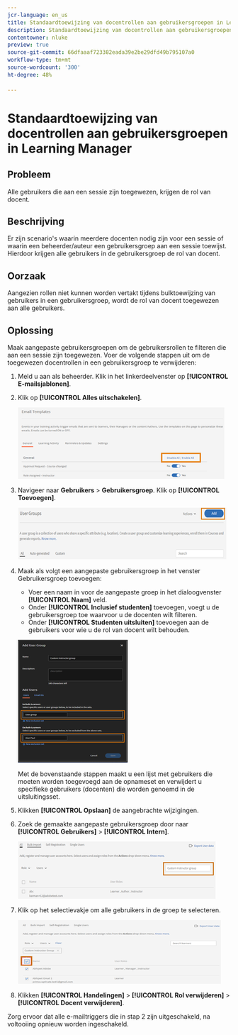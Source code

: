 ```yaml
---
jcr-language: en_us
title: Standaardtoewijzing van docentrollen aan gebruikersgroepen in Learning Manager
description: Standaardtoewijzing van docentrollen aan gebruikersgroepen in Learning Manager
contentowner: nluke
preview: true
source-git-commit: 66dfaaaf723382eada39e2be29dfd49b795107a0
workflow-type: tm+mt
source-wordcount: '300'
ht-degree: 48%

---
```




# Standaardtoewijzing van docentrollen aan gebruikersgroepen in Learning Manager

## Probleem

Alle gebruikers die aan een sessie zijn toegewezen, krijgen de rol van docent.

## Beschrijving

Er zijn scenario&#39;s waarin meerdere docenten nodig zijn voor een sessie of waarin een beheerder/auteur een gebruikersgroep aan een sessie toewijst. Hierdoor krijgen alle gebruikers in de gebruikersgroep de rol van docent.

## Oorzaak

Aangezien rollen niet kunnen worden vertakt tijdens bulktoewijzing van gebruikers in een gebruikersgroep, wordt de rol van docent toegewezen aan alle gebruikers.

## Oplossing

Maak aangepaste gebruikersgroepen om de gebruikersrollen te filteren die aan een sessie zijn toegewezen. Voer de volgende stappen uit om de toegewezen docentrollen in een gebruikersgroep te verwijderen:

1. Meld u aan als beheerder. Klik in het linkerdeelvenster op **[!UICONTROL E-mailsjablonen]**.
1. Klik op **[!UICONTROL Alles uitschakelen]**.

   ![](assets/instructor-disable-all.png)

1. Navigeer naar **Gebruikers** > **Gebruikersgroep**. Klik op **[!UICONTROL Toevoegen]**.

   ![](assets/instructor-usergroups.png)

1. Maak als volgt een aangepaste gebruikersgroep in het venster Gebruikersgroep toevoegen:

   * Voer een naam in voor de aangepaste groep in het dialoogvenster **[!UICONTROL Naam]** veld.
   * Onder **[!UICONTROL Inclusief studenten]** toevoegen, voegt u de gebruikersgroep toe waarvoor u de docenten wilt filteren.
   * Onder **[!UICONTROL Studenten uitsluiten]** toevoegen aan de gebruikers voor wie u de rol van docent wilt behouden.

   ![](assets/instructor-add-ug.png)

   Met de bovenstaande stappen maakt u een lijst met gebruikers die moeten worden toegevoegd aan de opnameset en verwijdert u specifieke gebruikers (docenten) die worden genoemd in de uitsluitingsset.

1. Klikken **[!UICONTROL Opslaan]** de aangebrachte wijzigingen.
1. Zoek de gemaakte aangepaste gebruikersgroep door naar **[!UICONTROL Gebruikers]** > **[!UICONTROL Intern]**.

   ![](assets/instructor-custom-ug.png)

1. Klik op het selectievakje om alle gebruikers in de groep te selecteren.

   ![](assets/instructor-bulk-ug.png)

1. Klikken **[!UICONTROL Handelingen]** > **[!UICONTROL Rol verwijderen]** > **[!UICONTROL Docent verwijderen]**.

Zorg ervoor dat alle e-mailtriggers die in stap 2 zijn uitgeschakeld, na voltooiing opnieuw worden ingeschakeld.
